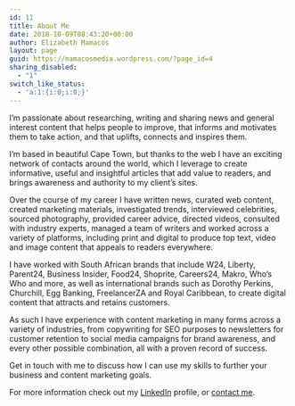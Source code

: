 ```yaml
---
id: 11
title: About Me
date: 2018-10-09T08:43:20+00:00
author: Elizabeth Mamacos
layout: page
guid: https://mamacosmedia.wordpress.com/?page_id=4
sharing_disabled:
  - "1"
switch_like_status:
  - 'a:1:{i:0;i:0;}'
---
```

I’m passionate about researching, writing and sharing news and general interest content that helps people to improve, that informs and motivates them to take action, and that uplifts, connects and inspires them. 

I’m based in beautiful Cape Town, but thanks to the web I have an exciting network of contacts around the world, which I leverage to create informative, useful and insightful articles that add value to readers, and brings awareness and authority to my client’s sites. 

Over the course of my career I have written news, curated web content, created marketing materials, investigated trends, interviewed celebrities, sourced photography, provided career advice, directed videos, consulted with industry experts, managed a team of writers and worked across a variety of platforms, including print and digital to produce top text, video and image content that appeals to readers everywhere.

I have worked with South African brands that include W24, Liberty, Parent24, Business Insider, Food24, Shoprite, Careers24, Makro, Who’s Who and more, as well as international brands such as Dorothy Perkins, Churchill, Egg Banking, FreelancerZA and Royal Caribbean, to create digital content that attracts and retains customers.

As such I have experience with content marketing in many forms across a variety of industries, from copywriting for SEO purposes to newsletters for customer retention to social media campaigns for brand awareness, and every other possible combination, all with a proven record of success.

Get in touch with me to discuss how I can use my skills to further your business and content marketing goals.

For more information check out my [LinkedIn](https://www.linkedin.com/in/elizabeth-mamacos-12486117/) profile, or [contact me](/contactme/).